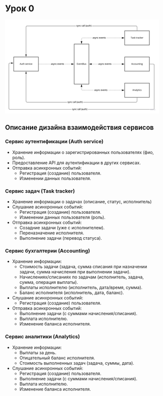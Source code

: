 # Урок 0

![Service communications design (draft)](./async_architecture_lesson_0.jpg)

## Описание дизайна взаимодействия сервисов

### Сервис аутентификации (Auth service)
* Хранение информации о зарегистрированных пользователях (фио, роль).
* Предоставление API для аутентификации в других сервисах.
* Отправка асинхронных событий:
    * Регистрация (создание) пользователя.
    * Изменении данных пользователя.

### Сервис задач (Task tracker)
* Хранение информации о задачах (описание, статус, исполнитель)
* Слушание асинхронных событий:
    * Регистрация (создание) пользователя.
    * Изменении данных пользователя (роль).
* Отправка асинхронных событий:
    * Созадние задачи (уже с исполнителем).
    * Переназначение исполнителя.
    * Выполнение задачи (перевод статуса).

### Сервис бухгалтерии (Accounting)
* Хранение информации:
    * Стоимость задачи (задача, сумма списания при назначении задачи, сумма начисления при выполнении задачи).
    * Начислениях/списаниях по задачам (исполнитель, задача, сумма, операция выплаты).
    * Выплаты исполнителю (исполнитель, дата/время, сумма).
    * Баланс исполнителя (исполнитель, дата, баланс).
* Слушание асинхронных событий:
    * Регистрация (создание) пользователя.
* Отправка асинхронных событий:
    * Выполнение задачи (с суммами начисления/списания).
    * Выплата исполнителю.
    * Изменение баланса исполнителя.

### Сервис аналитики (Analytics)
* Хранение информации:
    * Выплаты за день.
    * Отицательный баланс исполнителя.
    * Стоимость выполненных задач (задача, суммы, дата).
* Слушание асинхронных событий:
    * Регистрация (создание) пользователя.
    * Выполнение задачи (с суммами начисления/списания).
    * Выплата исполнителю.
    * Изменение баланса исполнителя.
